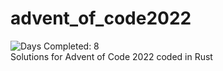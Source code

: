 # advent_of_code2022
![Days Completed: 8](https://img.shields.io/badge/days%20completed-8-red)  
Solutions for Advent of Code 2022 coded in Rust
